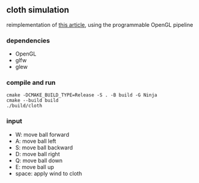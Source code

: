 ## cloth simulation
reimplementation of [this article](https://viscomp.alexandra.dk/index2fa7.html), using the programmable OpenGL pipeline

### dependencies
- OpenGL
- glfw
- glew

### compile and run
```
cmake -DCMAKE_BUILD_TYPE=Release -S . -B build -G Ninja
cmake --build build
./build/cloth
```

### input
- W: move ball forward
- A: move ball left
- S: move ball backward
- D: move ball right
- Q: move ball down
- E: move ball up
- space: apply wind to cloth
